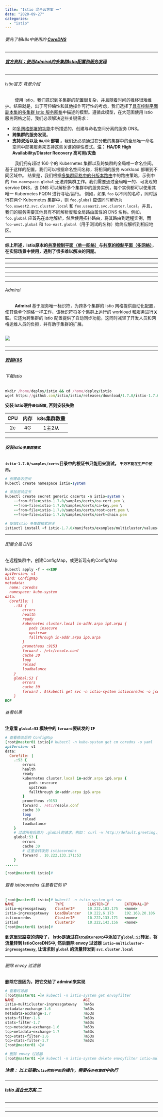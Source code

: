 ```yaml
---
title: "Istio 混合云方案 一"
date: "2020-09-27"
categories: 
  - "istio"
---
```


###### 要先了解k8s中使用的 **[CoreDNS](https://www.cnblogs.com/sandshell/p/12581309.html "CoreDNS")**

* * *

###### **[官方资料：使用Admiral的多集群Istio配置和服务发现](https://istio.io/latest/zh/blog/2020/multi-cluster-mesh-automation/ "官方资料：使用Admiral的多集群Istio配置和服务发现")**

* * *

###### Istio官方 背景介绍

   使用 Istio，我们意识到多集群的配置很复杂，并且随着时间的推移很难维护。结果就是，出于可伸缩性和其他操作可行性的考虑，我们选择了[具有控制平面副本集的多集群 Istio 服务网格](https://istio.io/latest/zh/docs/setup/install/multicluster/gateways/#deploy-the-istio-control-plane-in-each-cluster "具有控制平面副本集的多集群 Istio 服务网格")中描述的模型。遵循此模型，在大范围使用 Istio 服务网格之前，我们必须解决这些关键需求：

- 如[多网格部署的功能](https://istio.io/latest/zh/blog/2019/isolated-clusters/#features-of-multi-mesh-deployments "多网格部署的功能")中所描述的，创建与命名空间分离的服务 DNS。
- **跨集群的服务发现**。
- **支持双活以及 `HA/DR` 部署** 。我们还必须通过在分散的集群中的全局唯一命名空间中部署服务来支持这些关键的弹性模式。**注： HA/DR High Availability/Diaster Recovery 高可用/灾备**

   我们拥有超过 160 个的 Kubernetes 集群以及跨集群的全局唯一命名空间。基于这样的配置，我们可以根据命名空间名称，将相同的服务 workload 部署到不同区域中。 结果是，我们根据[多集群网格中的分版本路由](https://istio.io/latest/zh/blog/2019/multicluster-version-routing "多集群网格中的分版本路由")中的路由策略，示例中的 `foo.namespace.global` 无法跨集群工作。我们需要通过全局唯一的、可发现的 service DNS，该 DNS 可以解析多个集群中的服务实例，每个实例都可以使用其唯一 Kubernetes FQDN 进行寻址/运行。 例如，如果 `foo` 以不同的名称，同时运行在两个 Kubernetes 集群中，则 `foo.global` 应该同时解析为 `foo.uswest2.svc.cluster.local` 和 `foo.useast2.svc.cluster.local`。并且，我们的服务需要其他具有不同解析度和全局路由属性的 DNS 名称。例如，`foo.global` 应首先在本地解析，然后使用拓扑路由，将其路由到远程实例，而`foo-west.global` 和 `foo-east.global`（用于测试的名称）始终应解析到相应地区。

* * *

**综上所述，Istio原本的[共享控制平面（单一网络）](https://istio.io/latest/zh/docs/setup/install/multicluster/shared-vpn "共享控制平面（单一网络）")与[共享的控制平面（多网络）](https://istio.io/latest/zh/docs/setup/install/multicluster/shared-gateways "共享的控制平面（多网络）")，在实际场景中使用，遇到了很多难以解决的问题。**

* * *

* * *

* * *

* * *

* * *

* * *

###### Admiral

   **Admiral** 基于服务唯一标识符，为跨多个集群的 Istio 网格提供自动化配置，使其像单个网格一样工作，该标识符将多个集群上运行的 workload 和服务进行关联。它还为跨集群的 Istio 配置提供了自动同步功能。这同时减轻了开发人员和网格运维人员的负担，并有助于集群的扩展。

## [![](http://qiniu.dev-share.top/Istio_mesh_example_with_admiral.svg)](http://qiniu.dev-share.top/Istio_mesh_example_with_admiral.svg)

* * *

* * *

###### **[安装K8S](http://www.dev-share.top/2020/07/15/k8s-1-16-6-%e5%ae%89%e8%a3%85%e9%83%a8%e7%bd%b2/ "安装K8S")**

###### 下载Istio

```ruby
mkdir /home/deploy/istio && cd /home/deploy/istio
wget https://github.com/istio/istio/releases/download/1.7.0/istio-1.7.0-linux-amd64.tar.gz && tar -zxvf istio-1.7.0-linux-amd64.tar.gz && cp istio-1.7.0/bin/istioctl /usr/local/bin/
```

**安装 Istio硬件`最低配置`, 否则安装失败**

| CPU | 内存 | k8s集群数量 |
| :-: | :-: | :-: |
| 2c | 4G | 1主2从 |

* * *

###### **安装Istio`多集群模式`**

**`istio-1.7.0/samples/certs`目录中的根证书只能用来测试， `千万不能在生产中使用`。**

```ruby
# 创建命名空间
kubectl create namespace istio-system

# 添加测试证书
kubectl create secret generic cacerts -n istio-system \
    --from-file=istio-1.7.0/samples/certs/ca-cert.pem \
    --from-file=istio-1.7.0/samples/certs/ca-key.pem \
    --from-file=istio-1.7.0/samples/certs/root-cert.pem \
    --from-file=istio-1.7.0/samples/certs/cert-chain.pem

# 安装Istio 多集群模式网关
istioctl install -f istio-1.7.0/manifests/examples/multicluster/values-istio-multicluster-gateways.yaml
```

* * *

###### 配置全局 DNS

在远程集群中，创建ConfigMap，或更新现有的ConfigMap

```ruby
kubectl apply -f - <<EOF
apiVersion: v1
kind: ConfigMap
metadata:
  name: coredns
  namespace: kube-system
data:
  Corefile: |
    .:53 {
        errors
        health
        ready
        kubernetes cluster.local in-addr.arpa ip6.arpa {
           pods insecure
           upstream
           fallthrough in-addr.arpa ip6.arpa
        }
        prometheus :9153
        forward . /etc/resolv.conf
        cache 30
        loop
        reload
        loadbalance
    }
    global:53 {
        errors
        cache 30
        forward . $(kubectl get svc -n istio-system istiocoredns -o jsonpath={.spec.clusterIP}):53
    }
EOF

```

###### 查看结果

**注意看 `global:53` 模块中的 `forward`要转发的 `IP`**

```ruby
# 查看修改后的 ConfigMap
[root@master01 istio]# kubectl -n kube-system get cm coredns -o yaml
apiVersion: v1
data:
  Corefile: |
    .:53 {
        errors
        health
        ready
        kubernetes cluster.local in-addr.arpa ip6.arpa {
           pods insecure
           upstream
           fallthrough in-addr.arpa ip6.arpa
        }
        prometheus :9153
        forward . /etc/resolv.conf
        cache 30
        loop
        reload
        loadbalance
    }
    # 过滤所有后缀为 .global的请求。例如： curl -v http://default.greeting.global
    global:53 {
        errors
        cache 30
        # 这里会转发到 istiocoredns
        forward . 10.222.133.171:53
    }
......

[root@master01 istio]#
```

###### 查看 istiocoredns 注意看它的 IP

```ruby
[root@master01 istio]# kubectl -n istio-system get svc
NAME                   TYPE           CLUSTER-IP       EXTERNAL-IP      PORT(S)                                                      AGE
istio-egressgateway    ClusterIP      10.222.103.175   <none>           80/TCP,443/TCP,15443/TCP                                     12m
istio-ingressgateway   LoadBalancer   10.222.6.173     192.168.20.106   15021:31592/TCP,80:30926/TCP,443:32180/TCP,15443:31012/TCP   12m
istiocoredns           ClusterIP      10.222.133.171   <none>           53/UDP,53/TCP                                                12m
istiod                 ClusterIP      10.222.143.156   <none>           15010/TCP,15012/TCP,443/TCP,15014/TCP,853/TCP                12m
[root@master01 istio]#

```

**到这里思路变的清晰了， Istio是通过在`K8S的CoreDNS`中添加了`global:53`转发，将流量转到 IstioCoreDNS中, 然后删除 envoy 过滤器 `istio-multicluster-ingressgateway`, 让请求到 `global` 的流量转发到 `svc.cluster.local`**

* * *

###### 删除 envoy 过滤器

**删除它是因为，把它交给了 admiral来实现**

```ruby
# 查看过滤器
[root@master01 ~]# kubectl -n istio-system get envoyfilter
NAME                                AGE
istio-multicluster-ingressgateway   7m45s
metadata-exchange-1.6               7m53s
metadata-exchange-1.7               7m53s
stats-filter-1.6                    7m53s
stats-filter-1.7                    7m53s
tcp-metadata-exchange-1.6           7m53s
tcp-metadata-exchange-1.7           7m53s
tcp-stats-filter-1.6                7m53s
tcp-stats-filter-1.7                7m52s
[root@master01 ~]#

# 删除 envoy 过滤器
[root@master01 ~]# kubectl -n istio-system delete envoyfilter istio-multicluster-ingressgateway
```

##### **注意： 以上部署`Istio控制平面`的操作，需要在`所有集群`中执行**

* * *

###### **[Istio 混合云方案 二](http://www.dev-share.top/2020/09/28/istio-%e6%b7%b7%e5%90%88%e4%ba%91%e6%96%b9%e6%a1%88-%e4%ba%8c/ "Istio 混合云方案 二")**

* * *

* * *

* * *
